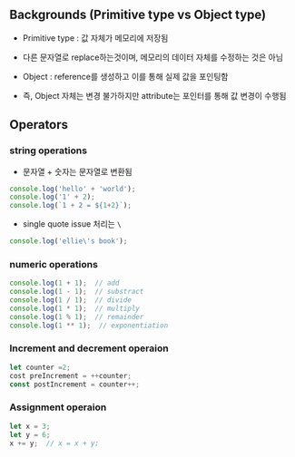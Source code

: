 ## Backgrounds (Primitive type vs Object type)
* Primitive type : 값 자체가 메모리에 저장됨
* 다른 문자열로 replace하는것이며, 메모리의 데이터 자체를 수정하는 것은 아님

* Object : reference를 생성하고 이를 통해 실제 값을 포인팅함 
* 즉, Object 자체는 변경 불가하지만 attribute는 포인터를 통해 값 변경이 수행됨

## Operators
### string operations
* 문자열 + 숫자는 문자열로 변환됨

```javascript
console.log('hello' + 'world');
console.log('1' + 2);
console.log(`1 + 2 = ${1+2}`);
```

* single quote issue 처리는 `\`
```javascript
console.log('ellie\'s book');
```

### numeric operations
```javascript
console.log(1 + 1);  // add
console.log(1 - 1);  // substract
console.log(1 / 1);  // divide
console.log(1 * 1);  // multiply
console.log(1 % 1);  // remainder
console.log(1 ** 1);  // exponentiation
```

### Increment and decrement operaion
```javascript
let counter =2;
cost preIncrement = ++counter;
const postIncrement = counter++;
```

### Assignment operaion
```javascript
let x = 3;
let y = 6;
x += y;  // x = x + y;
```
